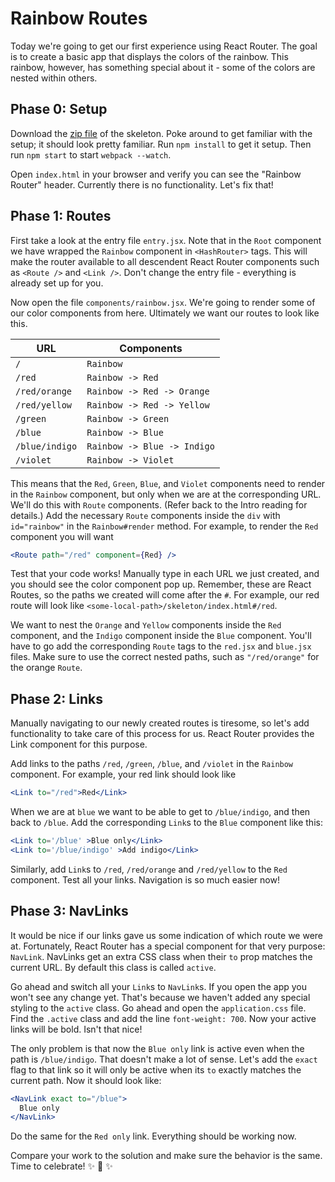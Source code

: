 # Rainbow Routes

Today we're going to get our first experience using React Router. The goal is to
create a basic app that displays the colors of the rainbow. This rainbow,
however, has something special about it - some of the colors are nested within
others.

## Phase 0: Setup

Download the [zip file][zip-skeleton] of the skeleton. Poke around to get
familiar with the setup; it should look pretty familiar. Run `npm install` to
get it setup. Then run `npm start` to start `webpack --watch`.

Open `index.html` in your browser and verify you can see the "Rainbow Router"
header. Currently there is no functionality. Let's fix that!

## Phase 1: Routes

First take a look at the entry file `entry.jsx`. Note that in the `Root`
component we have wrapped the `Rainbow` component in `<HashRouter>` tags. This
will make the router available to all descendent React Router components
such as `<Route />` and `<Link />`. Don't change the entry file - everything is
already set up for you.

Now open the file `components/rainbow.jsx`. We're going to render some of our
color components from here. Ultimately we want our routes to look like this.

| URL            | Components                  |
| -------------- | --------------------------- |
| `/`            | `Rainbow`                   |
| `/red`         | `Rainbow -> Red`            |
| `/red/orange`  | `Rainbow -> Red -> Orange`  |
| `/red/yellow`  | `Rainbow -> Red -> Yellow`  |
| `/green`       | `Rainbow -> Green`          |
| `/blue`        | `Rainbow -> Blue`           |
| `/blue/indigo` | `Rainbow -> Blue -> Indigo` |
| `/violet`      | `Rainbow -> Violet`         |

This means that the `Red`, `Green`, `Blue`, and `Violet` components need to
render in the `Rainbow` component, but only when we are at the corresponding
URL. We'll do this with `Route` components. (Refer back to the Intro reading
for details.) Add the necessary `Route` components inside the `div` with
`id="rainbow"` in the `Rainbow#render` method. For example, to render the `Red`
component you will want

```jsx
<Route path="/red" component={Red} />
```

Test that your code works! Manually type in each URL we just created, and you
should see the color component pop up. Remember, these are React Routes, so the
paths we created will come after the `#`. For example, our red route will look
like `<some-local-path>/skeleton/index.html#/red`.

We want to nest the `Orange` and `Yellow` components inside the `Red` component,
and the `Indigo` component inside the `Blue` component. You'll have to go add
the corresponding `Route` tags to the `red.jsx` and `blue.jsx` files. Make sure
to use the correct nested paths, such as `"/red/orange"` for the orange `Route`.

## Phase 2: Links

Manually navigating to our newly created routes is tiresome, so let's add
functionality to take care of this process for us. React Router provides the
Link component for this purpose.

Add links to the paths `/red`, `/green`, `/blue`, and `/violet` in the `Rainbow`
component. For example, your red link should look like

```jsx
<Link to="/red">Red</Link>
```

When we are at `blue` we want to be able to get to `/blue/indigo`, and then back
to `/blue`. Add the corresponding `Link`s to the `Blue` component like this:

```jsx
<Link to='/blue' >Blue only</Link>
<Link to='/blue/indigo' >Add indigo</Link>
```

Similarly, add `Link`s to `/red`, `/red/orange` and `/red/yellow` to the `Red`
component. Test all your links. Navigation is so much easier now!

## Phase 3: NavLinks

It would be nice if our links gave us some indication of which route we were at.
Fortunately, React Router has a special component for that very purpose:
`NavLink`. NavLinks get an extra CSS class when their `to` prop matches the
current URL. By default this class is called `active`.

Go ahead and switch all your `Link`s to `NavLink`s. If you open the app you
won't see any change yet. That's because we haven't added any special styling to
the `active` class. Go ahead and open the `application.css` file. Find the
`.active` class and add the line `font-weight: 700`. Now your active links will
be bold. Isn't that nice!

The only problem is that now the `Blue only` link is active even when the path
is `/blue/indigo`. That doesn't make a lot of sense. Let's add the `exact` flag
to that link so it will only be active when its `to` exactly matches the current
path. Now it should look like:

```jsx
<NavLink exact to="/blue">
  Blue only
</NavLink>
```

Do the same for the `Red only` link. Everything should be working now.

Compare your work to the solution and make sure the behavior is the same. Time
to celebrate! ✨ 🌈 ✨

[zip-skeleton]:
  https://assets.aaonline.io/fullstack/react/homeworks/rainbow_routes/skeleton.zip
